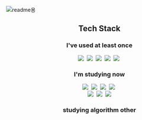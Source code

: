 ![readme용](https://user-images.githubusercontent.com/91775368/165101080-3137860e-4d1f-4ff7-933c-01fe30240a21.png)
<h2 align="center">Tech Stack</h2>
<h3 align="center">I've used at least once</h3>
<p align="center">
<img src="https://img.shields.io/badge/Java-orange?style=flat-square&logo=Java&logoColor=white"/></a>&nbsp
<img src="https://img.shields.io/badge/Go-blue?style=flat-square&logo=Go&logoColor=white"/></a>&nbsp
<img src="https://img.shields.io/badge/Vue.js-green?style=flat-square&logo=Vue.js&logoColor=white"/></a>&nbsp
<img src="https://img.shields.io/badge/springboot-green?style=flat-square&logo=springboot&logoColor=white"/></a>&nbsp
<img src="https://img.shields.io/badge/MySQL-skyblue?style=flat-square&logo=MySQL&logoColor=white"/></a>&nbsp
</p>
<h3 align="center">I'm studying now</h3>
<p align="center">
<img src="https://img.shields.io/badge/Java-orange?style=flat-square&logo=Java&logoColor=white"/></a>&nbsp
<img src="https://img.shields.io/badge/JavaScript-yellow?style=flat-square&logo=JavaScript&logoColor=white"/></a>&nbsp
<img src="https://img.shields.io/badge/C++-00599C?style=flat-square&logo=cplusplus&logoColor=white"/></a>&nbsp
<img src="https://img.shields.io/badge/dart-blue?style=flat-square&logo=dart&logoColor=white"/></a>&nbsp<br>
<img src="https://img.shields.io/badge/springboot-green?style=flat-square&logo=springboot&logoColor=white"/></a>&nbsp
<img src="https://img.shields.io/badge/flutter-blue?style=flat-square&logo=flutter&logoColor=white"/></a>&nbsp
<img src="https://img.shields.io/badge/AWS-333333?style=flat-square&logo=amazonaws&logoColor=white"/></a>

</p>

<h3 align="center">studying algorithm other</h3>

<!--
**LSapee/LSapee** is a ✨ _special_ ✨ repository because its `README.md` (this file) appears on your GitHub profile.

Here are some ideas to get you starte

- 🔭 I’m currently working on ...
- 🌱 I’m currently learning ...
- 👯 I’m looking to collaborate on ...
- 🤔 I’m looking for help with ...
- 💬 Ask me about ...
- 📫 How to reach me: ...
- 😄 Pronouns: ...
- ⚡ Fun fact: ...
-->
